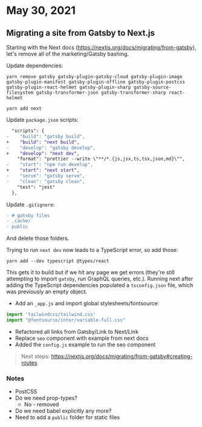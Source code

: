 # May 30, 2021

## Migrating a site from Gatsby to Next.js

Starting with the Next docs (https://nextjs.org/docs/migrating/from-gatsby), let's remove all of the marketing/Gatsby bashing.

Update dependencies:

```shell
yarn remove gatsby gatsby-plugin-gatsby-cloud gatsby-plugin-image gatsby-plugin-manifest gatsby-plugin-offline gatsby-plugin-postcss gatsby-plugin-react-helmet gatsby-plugin-sharp gatsby-source-filesystem gatsby-transformer-json gatsby-transformer-sharp react-helmet

yarn add next
```

Update `package.json` scripts:

```diff
  "scripts": {
-    "build": "gatsby build",
+    "build": "next build",
-    "develop": "gatsby develop",
+    "develop": "next dev",
    "format": "prettier --write \"**/*.{js,jsx,ts,tsx,json,md}\"",
-    "start": "npm run develop",
+    "start": "next start",
-    "serve": "gatsby serve",
-    "clean": "gatsby clean",
    "test": "jest"
  },
```

Update `.gitignore`:

```diff
- # gatsby files
- .cache/
- public
```

And delete those folders.

Trying to run `next dev` now leads to a TypeScript error, so add those:

```shell
yarn add --dev typescript @types/react
```

This gets it to build but if we hit any page we get errors (they're still attempting to import `gatsby`, run GraphQL queries, etc.).  Running next after adding the TypeScript dependencies populated a `tsconfig.json` file, which was previously an empty object.

- Add an `_app.js` and import global stylesheets/fontsource:

```javascript
import 'tailwindcss/tailwind.css'
import "@fontsource/inter/variable-full.css"
```

- Refactored all links from Gatsby/Link to Next/Link
- Replace `seo` component with example from next docs
- Added the `config.js` example to run the seo component


> Next steps: https://nextjs.org/docs/migrating/from-gatsby#creating-routes

### Notes
- PostCSS
- Do we need prop-types?
  - No - removed
- Do we need babel explicitly any more?
- Need to add a `public` folder for static files